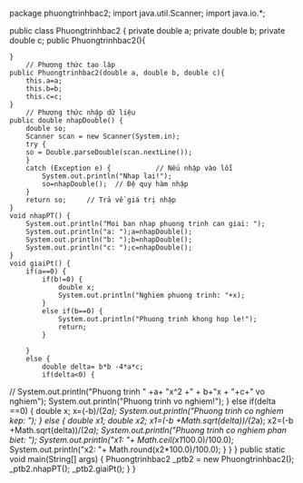 package phuongtrinhbac2;
import java.util.Scanner;
import java.io.*;

public class Phuongtrinhbac2 {
    private double a;
    private double b;
    private double c;
    public Phuongtrinhbac2(){
         
    }
        // Phương thức tạo lập
    public Phuongtrinhbac2(double a, double b, double c){
        this.a=a;
        this.b=b;
        this.c=c;
    }
        // Phương thức nhập dữ liệu
    public double nhapDouble() {
        double so;
        Scanner scan = new Scanner(System.in);
        try {
        so = Double.parseDouble(scan.nextLine());
        }
        catch (Exception e) {           // Nếu nhập vào lỗi
            System.out.println("Nhap lai!");
            so=nhapDouble();  // Đệ quy hàm nhập
        }
        return so;     // Trả về giá trị nhập
    }
    void nhapPT() {
        System.out.println("Moi ban nhap phuong trinh can giai: ");
        System.out.println("a: ");a=nhapDouble();
        System.out.println("b: ");b=nhapDouble();
        System.out.println("c: ");c=nhapDouble();
    }
    void giaiPt() {
        if(a==0) {
            if(b!=0) {
                double x;
                System.out.println("Nghiem phuong trinh: "+x);
            }
            else if(b==0) {
                System.out.println("Phuong trinh khong hop le!");
                return;
            }
             
        }
        else {
            double delta= b*b -4*a*c;
            if(delta<0) {
//              System.out.println("Phuong trinh  " +a+ "x^2 +" + b+"x + "+c+"  vo nghiem");
                System.out.println("Phuong trinh vo nghiem!");
            }
            else if(delta ==0) {
                double x;
                x=(-b)/(2*a);
                System.out.println("Phuong trinh co nghiem kep: ");
            }
            else {
                double x1;
                double x2;
                x1=(-b +Math.sqrt(delta))/(2*a);
                x2=(-b +Math.sqrt(delta))/(2*a);
                System.out.println("Phuong trinh co nghiem phan biet: ");
                System.out.println("x1: "+ Math.ceil(x1*100.0)/100.0);
                System.out.println("x2: "+ Math.round(x2*100.0)/100.0);
            }
        }
    }
    public static void main(String[] args) {
        Phuongtrinhbac2 _ptb2 = new Phuongtrinhbac2();
        _ptb2.nhapPT();
        _ptb2.giaiPt();
    }
}
